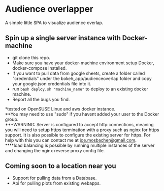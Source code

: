 # Audience overlapper
A simple little SPA to visualize audience overlap.
## Spin up a single server instance with Docker-machine
 - git clone this repo.
 - Make sure you have your docker-machine environment setup Docker, docker-compose installed.
 - If you want to pull data from google sheets, create a folder called "credentials" under the bokeh_app/audienceoverlap folder and copy your google.json credentials file into it.
 - run `bash deploy.sh "machine_name"` to deploy to an existing docker machine.
 - Report all the bugs you find.

*tested on OpenSUSE Linux and aws docker instance.  
**You may need to use "sudo" if you havent added your user to the Docker group.  
***WARNING: Server is configured to accept http connections, meaning you will need to setup https termination with a proxy such as nginx for https support. It is also possible to configure the existing server for https. For help with this you can contact me at joe.mosbacher@gmail.com.   
****load balancing is possible by running multiple instances of the server and changing the nginx reverse proxy config file.   

## Coming soon to a location near you
 - Support for pulling data from a Database.
 - Api for pulling plots from existing webapps.